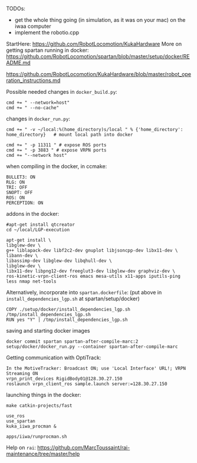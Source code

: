 TODOs:
* get the whole thing going (in simulation, as it was on your mac) on the iwaa computer
* implement the robotio.cpp

StartHere:
https://github.com/RobotLocomotion/KukaHardware
More on getting spartan running in docker:
https://github.com/RobotLocomotion/spartan/blob/master/setup/docker/README.md

https://github.com/RobotLocomotion/KukaHardware/blob/master/robot_operation_instructions.md

Possible needed changes in `docker_build.py`:
```
cmd += " --network=host"
cmd += " --no-cache"
```

changes in `docker_run.py`:
```
cmd += " -v ~/local:%(home_directory)s/local " % {'home_directory': home_directory}   # mount local path into docker

cmd += " -p 11311 " # expose ROS ports
cmd += " -p 3883 " # expose VRPN ports
cmd += "--network host"
```

when compiling in the docker, in ccmake:
```
BULLET3: ON
RLG: ON
TRI: OFF
SNOPT: OFF
ROS: ON
PERCEPTION: ON
```

addons in the docker:
```
#apt-get install qtcreator
cd ~/local/LGP-execution

apt-get install \
libglew-dev \
g++ liblapack-dev libf2c2-dev gnuplot libjsoncpp-dev libx11-dev \
libann-dev \
libassimp-dev libglew-dev libqhull-dev \
libglew-dev \
libx11-dev libpng12-dev freeglut3-dev libglew-dev graphviz-dev \
ros-kinetic-vrpn-client-ros emacs mesa-utils x11-apps iputils-ping less nmap net-tools
```
Alternatively, incorporate into `spartan.dockerfile`:
(put above in `install_dependencies_lgp.sh` at spartan/setup/docker)
```
COPY ./setup/docker/install_dependencies_lgp.sh /tmp/install_dependencies_lgp.sh
RUN yes "Y" | /tmp/install_dependencies_lgp.sh
```


saving and starting docker images
```
docker commit spartan spartan-after-compile-marc:2
setup/docker/docker_run.py --container spartan-after-compile-marc
```

Getting communication with OptiTrack:
```
In the MotiveTracker: Broadcast ON; use 'Local Interface' URL!; VRPN Streaming ON
vrpn_print_devices RigidBody01@128.30.27.150
roslaunch vrpn_client_ros sample.launch server:=128.30.27.150
```

launching things in the docker:
```
make catkin-projects/fast

use_ros
use_spartan
kuka_iiwa_procman &

apps/iiwa/runprocman.sh 

```


Help on `rai`: https://github.com/MarcToussaint/rai-maintenance/tree/master/help
